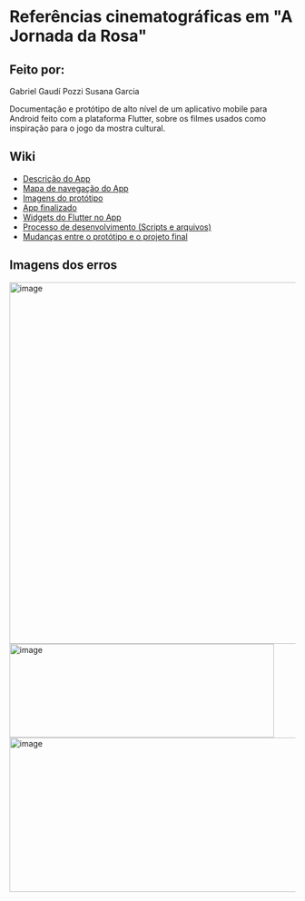 # Referências cinematográficas em "A Jornada da Rosa"

## Feito por:
Gabriel Gaudí Pozzi
Susana Garcia
<br>

Documentação e protótipo de alto nível de um aplicativo mobile para Android feito com a plataforma Flutter, sobre os filmes usados como inspiração para o jogo da mostra cultural.

## Wiki
-   [Descrição do App](https://github.com/GabrielGaudi/AppFilmesMostra/wiki)</br>
-   [Mapa de navegação do App](https://github.com/GabrielGaudi/AppFilmesMostra/wiki/Mapa-de-Navega%C3%A7%C3%A3o)<br>
-   [Imagens do protótipo](https://github.com/GabrielGaudi/AppFilmesMostra/wiki/Prot%C3%B3tipo-(aplica%C3%A7%C3%A3o))<br>
-   [App finalizado](https://github.com/GabrielGaudi/AppFilmesMostra/wiki/Aplica%C3%A7%C3%A3o-finalizada-(imagens))
-   [Widgets do Flutter no App](https://github.com/GabrielGaudi/AppFilmesMostra/wiki/Widgets-utilizados)<br>
-   [Processo de desenvolvimento (Scripts e arquivos)](https://github.com/GabrielGaudi/AppFilmesMostra/wiki/Desenvolvimento)
-   [Mudanças entre o protótipo e o projeto final](https://github.com/GabrielGaudi/AppFilmesMostra/wiki/Altera%C3%A7%C3%B5es-do-prot%C3%B3tipo-para-o-final)


## Imagens dos erros
<img width="1104" height="637" alt="image" src="https://github.com/user-attachments/assets/6fdb36a6-df9e-445e-b798-ec4cf329c560" />
<img width="466" height="165" alt="image" src="https://github.com/user-attachments/assets/132bc0fa-ff63-4749-831b-65df7bc9a6d2" />
<img width="522" height="272" alt="image" src="https://github.com/user-attachments/assets/fdea6a26-1b45-48ff-99d6-04c2ffa41960" />

